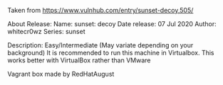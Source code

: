 Taken from https://www.vulnhub.com/entry/sunset-decoy,505/ 

About Release:
    Name: sunset: decoy
    Date release: 07 Jul 2020
    Author: whitecr0wz
    Series: sunset

Description:
    Easy/Intermediate (May variate depending on your background)
    It is recommended to run this machine in Virtualbox.
    This works better with VirtualBox rather than VMware 

Vagrant box made by RedHatAugust

